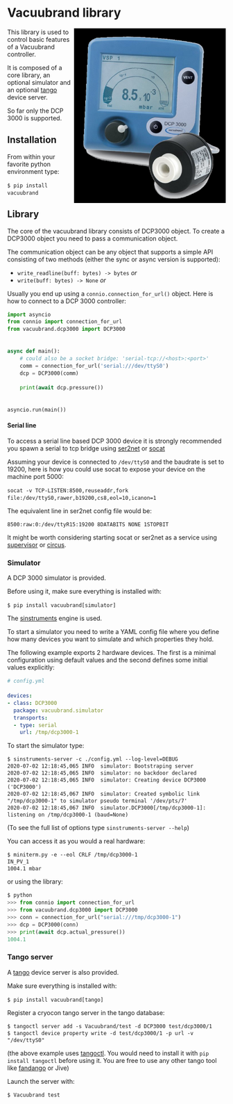 # Vacuubrand library

<img align="right" alt="DCP3000 pirani" width="350"
     src="https://github.com/tiagocoutinho/vacuubrand/raw/master/docs/dcp_3000_pirani.png" />

This library is used to control basic features of a Vacuubrand controller.

It is composed of a core library, an optional simulator and
an optional [tango](https://tango-controls.org/) device server.

So far only the DCP 3000 is supported.

## Installation

From within your favorite python environment type:

`$ pip install vacuubrand`


## Library

The core of the vacuubrand library consists of DCP3000 object.
To create a DCP3000 object you need to pass a communication object.

The communication object can be any object that supports a simple API
consisting of two methods (either the sync or async version is supported):

* `write_readline(buff: bytes) -> bytes` *or*
* `write(buff: bytes) -> None` *or*

Usually you end up using a `connio.connection_for_url()` object.
Here is how to connect to a DCP 3000 controller:

```python
import asyncio
from connio import connection_for_url
from vacuubrand.dcp3000 import DCP3000


async def main():
    # could also be a socket bridge: 'serial-tcp://<host>:<port>'
    comm = connection_for_url('serial:///dev/ttyS0')
    dcp = DCP3000(comm)

    print(await dcp.pressure())


asyncio.run(main())
```

#### Serial line

To access a serial line based DCP 3000 device it is strongly recommended you spawn
a serial to tcp bridge using [ser2net](https://linux.die.net/man/8/ser2net) or
[socat](https://linux.die.net/man/1/socat)

Assuming your device is connected to `/dev/ttyS0` and the baudrate is set to 19200,
here is how you could use socat to expose your device on the machine port 5000:

`socat -v TCP-LISTEN:8500,reuseaddr,fork file:/dev/ttyS0,rawer,b19200,cs8,eol=10,icanon=1`

The equivalent line in ser2net config file would be:
```
8500:raw:0:/dev/ttyR15:19200 8DATABITS NONE 1STOPBIT
```

It might be worth considering starting socat or ser2net as a service using
[supervisor](http://supervisord.org/) or [circus](https://circus.rtfd.io/).

### Simulator

A DCP 3000 simulator is provided.

Before using it, make sure everything is installed with:

`$ pip install vacuubrand[simulator]`

The [sinstruments](https://pypi.org/project/sinstruments/) engine is used.

To start a simulator you need to write a YAML config file where you define
how many devices you want to simulate and which properties they hold.

The following example exports 2 hardware devices. The first is a minimal
configuration using default values and the second defines some initial values
explicitly:

```yaml
# config.yml

devices:
- class: DCP3000
  package: vacuubrand.simulator
  transports:
  - type: serial
    url: /tmp/dcp3000-1

```

To start the simulator type:

```terminal
$ sinstruments-server -c ./config.yml --log-level=DEBUG
2020-07-02 12:18:45,065 INFO  simulator: Bootstraping server
2020-07-02 12:18:45,065 INFO  simulator: no backdoor declared
2020-07-02 12:18:45,065 INFO  simulator: Creating device DCP3000 ('DCP3000')
2020-07-02 12:18:45,067 INFO  simulator: Created symbolic link "/tmp/dcp3000-1" to simulator pseudo terminal '/dev/pts/7'
2020-07-02 12:18:45,067 INFO  simulator.DCP3000[/tmp/dcp3000-1]: listening on /tmp/dcp3000-1 (baud=None)
```

(To see the full list of options type `sinstruments-server --help`)

You can access it as you would a real hardware:

```terminal
$ miniterm.py -e --eol CRLF /tmp/dcp3000-1
IN_PV_1
1004.1 mbar
```

or using the library:
```python
$ python
>>> from connio import connection_for_url
>>> from vacuubrand.dcp3000 import DCP3000
>>> conn = connection_for_url("serial:///tmp/dcp3000-1")
>>> dcp = DCP3000(conn)
>>> print(await dcp.actual_pressure())
1004.1
```

### Tango server

A [tango](https://tango-controls.org/) device server is also provided.

Make sure everything is installed with:

`$ pip install vacuubrand[tango]`

Register a cryocon tango server in the tango database:
```
$ tangoctl server add -s Vacuubrand/test -d DCP3000 test/dcp3000/1
$ tangoctl device property write -d test/dcp3000/1 -p url -v "/dev/ttyS0"
```

(the above example uses [tangoctl](https://pypi.org/project/tangoctl/). You would need
to install it with `pip install tangoctl` before using it. You are free to use any other
tango tool like [fandango](https://pypi.org/project/fandango/) or Jive)

Launch the server with:

```terminal
$ Vacuubrand test
```


